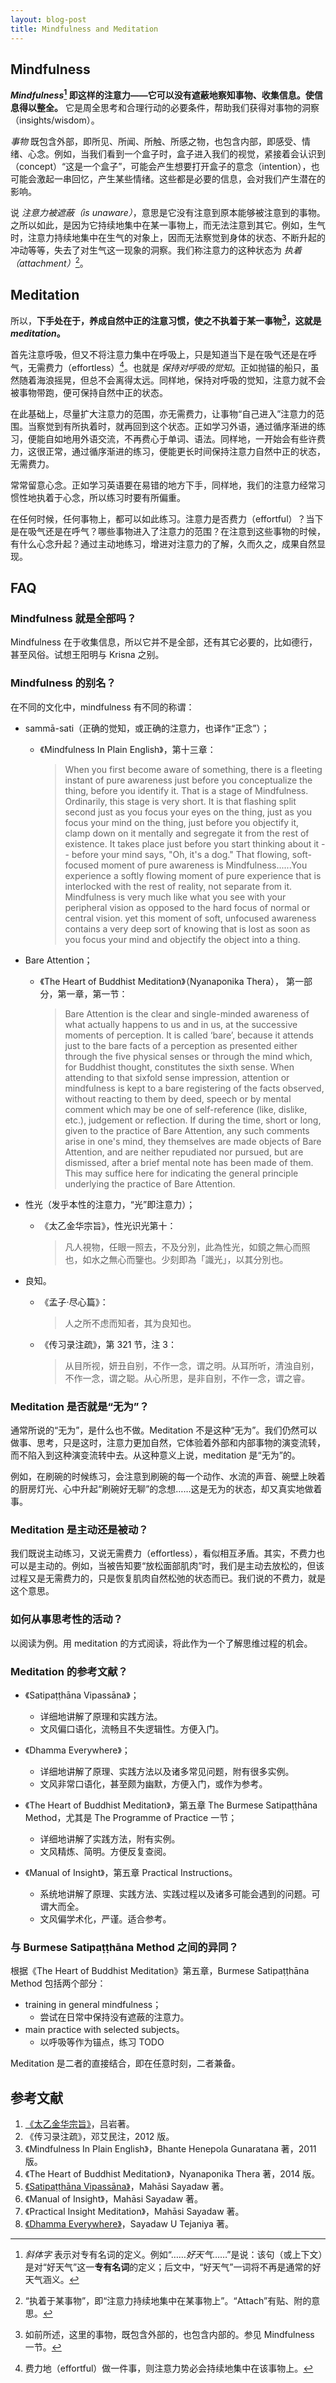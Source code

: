 ```yaml
---
layout: blog-post
title: Mindfulness and Meditation
---
```


## Mindfulness

**_Mindfulness_[^definition] 即这样的注意力——它可以没有遮蔽地察知事物、收集信息。使信息得以整全。** 它是周全思考和合理行动的必要条件，帮助我们获得对事物的洞察（insights/wisdom）。

_事物_ 既包含外部，即所见、所闻、所触、所感之物，也包含内部，即感受、情绪、心念。例如，当我们看到一个盒子时，盒子进入我们的视觉，紧接着会认识到（concept）“这是一个盒子”，可能会产生想要打开盒子的意念（intention），也可能会激起一串回忆，产生某些情绪。这些都是必要的信息，会对我们产生潜在的影响。

说 _注意力被遮蔽（is unaware）_，意思是它没有注意到原本能够被注意到的事物。之所以如此，是因为它持续地集中在某一事物上，而无法注意到其它。例如，生气时，注意力持续地集中在生气的对象上，因而无法察觉到身体的状态、不断升起的冲动等等，失去了对生气这一现象的洞察。我们称注意力的这种状态为 _执着（attachment）_[^attachment]。

## Meditation

所以，**下手处在于，养成自然中正的注意习惯，使之不执着于某一事物[^dhamma]，这就是 _meditation_。**

首先注意呼吸，但又不将注意力集中在呼吸上，只是知道当下是在吸气还是在呼气，无需费力（effortless）[^effortless]。也就是 _保持对呼吸的觉知_。正如抛锚的船只，虽然随着海浪摇晃，但总不会离得太远。同样地，保持对呼吸的觉知，注意力就不会被事物带跑，便可保持自然中正的状态。

在此基础上，尽量扩大注意力的范围，亦无需费力，让事物“自己进入”注意力的范围。当察觉到有所执着时，就再回到这个状态。正如学习外语，通过循序渐进的练习，便能自如地用外语交流，不再费心于单词、语法。同样地，一开始会有些许费力，这很正常，通过循序渐进的练习，便能更长时间保持注意力自然中正的状态，无需费力。

常常留意心念。正如学习英语要在易错的地方下手，同样地，我们的注意力经常习惯性地执着于心念，所以练习时要有所偏重。

在任何时候，任何事物上，都可以如此练习。注意力是否费力（effortful）？当下是在吸气还是在呼气？哪些事物进入了注意力的范围？在注意到这些事物的时候，有什么心念升起？通过主动地练习，增进对注意力的了解，久而久之，成果自然显现。

## FAQ

### Mindfulness 就是全部吗？

Mindfulness 在于收集信息，所以它并不是全部，还有其它必要的，比如德行，甚至风俗。试想王阳明与 Krisna 之别。

### Mindfulness 的别名？

在不同的文化中，mindfulness 有不同的称谓：

- sammā-sati（正确的觉知，或正确的注意力，也译作“正念”）；

  - 《Mindfulness In Plain English》，第十三章：

    > When you first become aware of something, there is a fleeting instant of pure awareness just before you conceptualize the thing, before you identify it. That is a stage of Mindfulness. Ordinarily, this stage is very short. It is that flashing split second just as you focus your eyes on the thing, just as you focus your mind on the thing, just before you objectify it, clamp down on it mentally and segregate it from the rest of existence. It takes place just before you start thinking about it -- before your mind says, "Oh, it's a dog." That flowing, soft-focused moment of pure awareness is Mindfulness......You experience a softly flowing moment of pure experience that is interlocked with the rest of reality, not separate from it. Mindfulness is very much like what you see with your peripheral vision as opposed to the hard focus of normal or central vision. yet this moment of soft, unfocused awareness contains a very deep sort of knowing that is lost as soon as you focus your mind and objectify the object into a thing.

- Bare Attention；

  - 《The Heart of Buddhist Meditation》（Nyanaponika Thera）， 第一部分，第一章，第一节：

    > Bare Attention is the clear and single-minded awareness of what actually happens to us and in us, at the successive moments of perception. It is called ‘bare’, because it attends just to the bare facts of a perception as presented either through the five physical senses or through the mind which, for Buddhist thought, constitutes the sixth sense. When attending to that sixfold sense impression, attention or mindfulness is kept to a bare registering of the facts observed, without reacting to them by deed, speech or by mental comment which may be one of self-reference (like, dislike, etc.), judgement or reflection. If during the time, short or long, given to the practice of Bare Attention, any such comments arise in one's mind, they themselves are made objects of Bare Attention, and are neither repudiated nor pursued, but are dismissed, after a brief mental note has been made of them. This may suffice here for indicating the general principle underlying the practice of Bare Attention.

- 性光（发乎本性的注意力，“光”即注意力）；

  - 《太乙金华宗旨》，性光识光第十：

    > 凡人視物，任眼一照去，不及分別，此為性光，如鏡之無心而照也，如水之無心而鑒也。少刻即為「識光」，以其分別也。

- 良知。

  - 《孟子·尽心篇》：

    > 人之所不虑而知者，其为良知也。

  - 《传习录注疏》，第 321 节，注 3：

    > 从目所视，妍丑自别，不作一念，谓之明。从耳所听，清浊自别，不作一念，谓之聪。从心所思，是非自别，不作一念，谓之睿。

### Meditation 是否就是“无为”？

通常所说的“无为”，是什么也不做。Meditation 不是这种“无为”。我们仍然可以做事、思考，只是这时，注意力更加自然，它体验着外部和内部事物的演变流转，而不陷入到这种演变流转中去。从这种意义上说，meditation 是“无为”的。

例如，在刷碗的时候练习，会注意到刷碗的每一个动作、水流的声音、碗壁上映着的厨房灯光、心中升起“刷碗好无聊”的念想……这是无为的状态，却又真实地做着事。

### Meditation 是主动还是被动？

我们既说主动练习，又说无需费力（effortless），看似相互矛盾。其实，不费力也可以是主动的。例如，当被告知要“放松面部肌肉”时，我们是主动去放松的，但该过程又是无需费力的，只是恢复肌肉自然松弛的状态而已。我们说的不费力，就是这个意思。

### 如何从事思考性的活动？

以阅读为例。用 meditation 的方式阅读，将此作为一个了解思维过程的机会。

### Meditation 的参考文献？

- 《Satipaṭṭhāna Vipassāna》；
  - 详细地讲解了原理和实践方法。
  - 文风偏口语化，流畅且不失逻辑性。方便入门。

- 《Dhamma Everywhere》；
  - 详细地讲解了原理、实践方法以及诸多常见问题，附有很多实例。
  - 文风非常口语化，甚至颇为幽默，方便入门，或作为参考。

- 《The Heart of Buddhist Meditation》，第五章 The Burmese Satipaṭṭhāna Method，尤其是 The Programme of Practice 一节；
  - 详细地讲解了实践方法，附有实例。
  - 文风精炼、简明。方便反复查阅。

- 《Manual of Insight》，第五章 Practical Instructions。
  - 系统地讲解了原理、实践方法、实践过程以及诸多可能会遇到的问题。可谓大而全。
  - 文风偏学术化，严谨。适合参考。

### 与 Burmese Satipaṭṭhāna Method 之间的异同？

根据《The Heart of Buddhist Meditation》第五章，Burmese Satipaṭṭhāna Method 包括两个部分：

- training in general mindfulness；
  - 尝试在日常中保持没有遮蔽的注意力。
- main practice with selected subjects。
  - 以呼吸等作为锚点，练习 TODO

Meditation 是二者的直接结合，即在任意时刻，二者兼备。

## 参考文献

1. [《太乙金华宗旨》](https://ctext.org/wiki.pl?if=gb&res=546934)，吕岩著。
1. 《传习录注疏》，邓艾民注，2012 版。
1. 《Mindfulness In Plain English》，Bhante Henepola Gunaratana 著，2011 版。
1. 《The Heart of Buddhist Meditation》，Nyanaponika Thera 著，2014 版。
1. [《Satipaṭṭhāna Vipassāna》](https://www.accesstoinsight.org/lib/authors/mahasi/wheel370.html#circle=on)，Mahāsi Sayadaw 著。
1. 《Manual of Insight》，Mahāsi Sayadaw 著。
1. 《Practical Insight Meditation》，Mahāsi Sayadaw 著。
1. [《Dhamma Everywhere》](https://ashintejaniya.org/books-dhamma-everywhere)，Sayadaw U Tejaniya 著。

[^definition]: _斜体字_ 表示对专有名词的定义。例如“……_好天气_……”是说：该句（或上下文）是对“好天气”这一**专有名词**的定义；后文中，“好天气”一词将不再是通常的好天气涵义。

[^attachment]: “执着于某事物”，即“注意力持续地集中在某事物上”。“Attach”有贴、附的意思。

[^dhamma]: 如前所述，这里的事物，既包含外部的，也包含内部的。参见 Mindfulness 一节。

[^effortless]:  费力地（effortful）做一件事，则注意力势必会持续地集中在该事物上。
